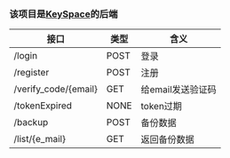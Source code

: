 ### 该项目是[KeySpace](https://github.com/Mark20458/KeySpace)的后端

| 接口                   | 类型   | 含义          |
|----------------------|------|-------------|
| /login               | POST | 登录          |
| /register            | POST | 注册          |
| /verify_code/{email} | GET  | 给email发送验证码 |
| /tokenExpired        | NONE | token过期     |
| /backup              | POST | 备份数据        |
| /list/{e_mail}       | GET  | 返回备份数据      |
